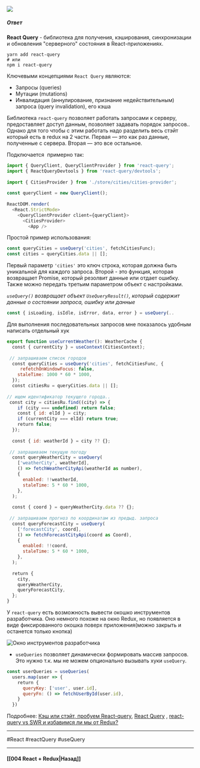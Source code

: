 ![](https://www.youtube.com/watch?v=wLYCgE-g-Ek)

##### Ответ

**React Query** - библиотека для получения, кэширования, синхронизации и обновления "серверного" состояния в React-приложениях.

```
yarn add react-query
# или
npm i react-query
```

Ключевыми концепциями `React Query` являются:
- Запросы (queries)
- Мутации (mutations)
- Инвалидация (аннулирование, признание недействительным) запроса (query invalidation), его кэша

Библиотека `react-query` позволяет работать запросами к серверу, предоставляет доступ данным, позволяет задавать порядок запросов.. Однако для того чтобы с этим работать надо разделить весь стэйт который есть в redux на 2 части. Первая — это как раз данные, полученные с сервера. Вторая — это все остальное.

Подключается  примерно так:

```jsx
import { QueryClient, QueryClientProvider } from 'react-query';
import { ReactQueryDevtools } from 'react-query/devtools';
 
import { CitiesProvider } from './store/cities/cities-provider';
 
const queryClient = new QueryClient();
 
ReactDOM.render(
  <React.StrictMode>
    <QueryClientProvider client={queryClient}>
      <CitiesProvider>
        <App />
```

Простой пример использования:

```jsx
const queryCities = useQuery('cities', fetchCitiesFunc);
const cities = queryCities.data || [];
```

Первый параметр `'cities'` это ключ строка, которая должна быть уникальной для каждого запроса. Второй - это функция, которая возвращает Promise, который резолвит данные или отдает ошибку. Также можно передать третьим параметром объект с настройками.

*`useQuery()` возвращает объект `UseQueryResult()`, который содержит данные о состоянии запроса, ошибку или данные*

```jsx
const { isLoading, isIdle, isError, data, error } = useQuery(..
```

Для выполнения последовательных запросов мне показалось удобным написать отдельный хук

```jsx
export function useCurrentWeather(): WeatherCache {
  const { currentCity } = useContext(СitiesContext);
 
 // запрашиваем список городов
  const queryCities = useQuery('cities', fetchCitiesFunc, {
     refetchOnWindowFocus: false,
    staleTime: 1000 * 60 * 1000,
  });
  const citiesRu = queryCities.data || [];
 
// ищем идентификатор текущего города.. 
 const city = citiesRu.find((city) => {
    if (city === undefined) return false;
    const { id: elId } = city;
    if (currentCity === elId) return true;
    return false;
  });
 
  const { id: weatherId } = city ?? {};
 
 // запрашиваем текущую погоду
  const queryWeatherCity = useQuery(
    ['weatherCity', weatherId],
    () => fetchWeatherCityApi(weatherId as number),
    {
      enabled: !!weatherId,
      staleTime: 5 * 60 * 1000,
    },
  );
 
  const { coord } = queryWeatherCity.data ?? {};
 
 // запрашиваем прогноз по координатам из предыд. запроса
  const queryForecastCity = useQuery(
    ['forecastCity', coord],
    () => fetchForecastCityApi(coord as Coord),
    {
      enabled: !!coord,
      staleTime: 5 * 60 * 1000,
    },
  );
 
  return {
    city,
    queryWeatherCity,
    queryForecastCity,
  };
}
```

У `react-query` есть возможность вывести окошко инструментов разработчика. Оно немного похоже на окно Redux, но появляется в виде фиксированного окошка поверх приложения(можно закрыть и останется только кнопка) 

![Окно инструментов разработчика](https://habrastorage.org/r/w1560/getpro/habr/upload_files/382/d0a/9d3/382d0a9d362867d2f527b1187488b829.png "Окно инструментов разработчика")

- `useQueries` позволяет динамически формировать массив запросов. Это нужно т.к. мы не можем опционально вызывать хуки `useQuery`.

```jsx
const userQueries = useQueries(
  users.map(user => {
    return {
      queryKey: ['user', user.id],
      queryFn: () => fetchUserById(user.id),
    }
  })
```

Подробнее: [Кэш или стэйт, пробуем React-query](https://habr.com/ru/articles/557620/), [React Query](https://reactdev.ru/libs/react-query/) , [react-query vs SWR и избавимся ли мы от Redux?](https://habr.com/ru/articles/758360/)

___
#React #reactQuery #useQuery

____

#### [[004 React + Redux|Назад]]